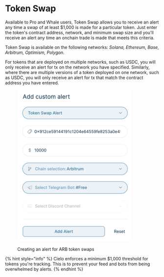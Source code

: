 # Token Swap

Available to Pro and Whale users, Token Swap allows you to receive an alert any time a swap of at least $1,000 is made for a particular token. Just enter the token's contract address, network, and minimum swap size and you'll receive an alert any time an onchain trade is made that meets this criteria.

Token Swap is available on the following networks: _Solana, Ethereum, Base, Arbitrum, Optimism, Polygon._

For tokens that are deployed on multiple networks, such as USDC, you will only receive an alert for tx on the network you have specified. Similarly, where there are multiple versions of a token deployed on one network, such as USDC, you will only receive an alert for tx that match the contract address you have entered.

<figure><img src="../.gitbook/assets/Screenshot 2024-03-27 at 19.23.13.png" alt="" width="375"><figcaption><p>Creating an alert for ARB token swaps</p></figcaption></figure>



{% hint style="info" %}
Cielo enforces a minimum $1,000 threshold for tokens you're tracking. This is to prevent your feed and bots from being overwhelmed by alerts.
{% endhint %}

